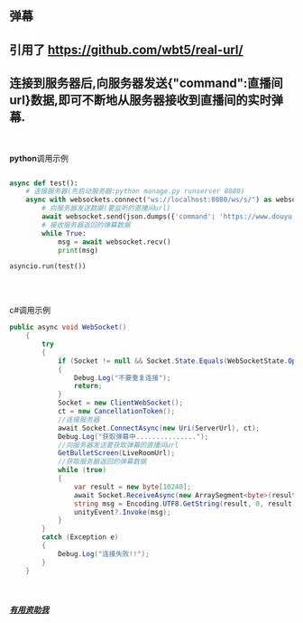 ##  弹幕
## 引用了 <https://github.com/wbt5/real-url/>
## 连接到服务器后,向服务器发送{"command":直播间url}数据,即可不断地从服务器接收到直播间的实时弹幕.
<br> 

**python**调用示例
```python

async def test():
    # 连接服务器(先启动服务器:python manage.py runserver 8080)
    async with websockets.connect("ws://localhost:8080/ws/s/") as websocket:
        # 向服务器发送数据(要监听的直播间url)
        await websocket.send(json.dumps({'command': 'https://www.douyu.com/85894'}))
        # 接收服务器返回的弹幕数据
        while True:
            msg = await websocket.recv()
            print(msg)

asyncio.run(test())



```

<br>

c#调用示例
```csharp
public async void WebSocket()
    {
        try
        {       
            if (Socket != null && Socket.State.Equals(WebSocketState.Open))
            {
                Debug.Log("不要重复连接");
                return;
            }
            Socket = new ClientWebSocket();
            ct = new CancellationToken();
            //连接服务器
            await Socket.ConnectAsync(new Uri(ServerUrl), ct);
            Debug.Log("获取弹幕中...............");
            //向服务器发送要获取弹幕的直播间url
            GetBulletScreen(LiveRoomUrl);
            //获取服务器返回的弹幕数据
            while (true)
            {
                var result = new byte[10240];
                await Socket.ReceiveAsync(new ArraySegment<byte>(result), ct);
                string msg = Encoding.UTF8.GetString(result, 0, result.Length);
                unityEvent?.Invoke(msg);
            }
        }
        catch (Exception e)
        {
            Debug.Log("连接失败!!");
        }
    }

```
<br>

##### [有用资助我](https://qq292.github.io://qq292.github.io/)








